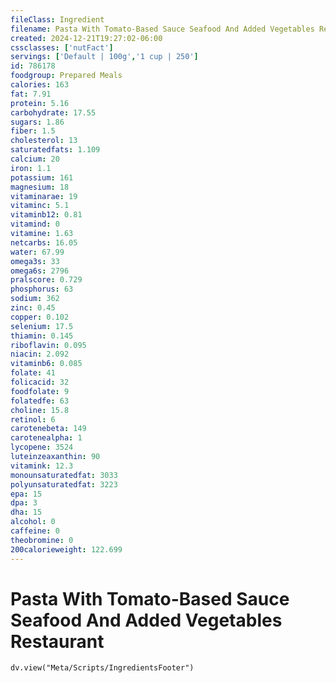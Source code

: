 ```yaml
---
fileClass: Ingredient
filename: Pasta With Tomato-Based Sauce Seafood And Added Vegetables Restaurant
created: 2024-12-21T19:27:02-06:00
cssclasses: ['nutFact']
servings: ['Default | 100g','1 cup | 250']
id: 786178
foodgroup: Prepared Meals
calories: 163
fat: 7.91
protein: 5.16
carbohydrate: 17.55
sugars: 1.86
fiber: 1.5
cholesterol: 13
saturatedfats: 1.109
calcium: 20
iron: 1.1
potassium: 161
magnesium: 18
vitaminarae: 19
vitaminc: 5.1
vitaminb12: 0.81
vitamind: 0
vitamine: 1.63
netcarbs: 16.05
water: 67.99
omega3s: 33
omega6s: 2796
pralscore: 0.729
phosphorus: 63
sodium: 362
zinc: 0.45
copper: 0.102
selenium: 17.5
thiamin: 0.145
riboflavin: 0.095
niacin: 2.092
vitaminb6: 0.085
folate: 41
folicacid: 32
foodfolate: 9
folatedfe: 63
choline: 15.8
retinol: 6
carotenebeta: 149
carotenealpha: 1
lycopene: 3524
luteinzeaxanthin: 90
vitamink: 12.3
monounsaturatedfat: 3033
polyunsaturatedfat: 3223
epa: 15
dpa: 3
dha: 15
alcohol: 0
caffeine: 0
theobromine: 0
200calorieweight: 122.699
---
```


# Pasta With Tomato-Based Sauce Seafood And Added Vegetables Restaurant

```dataviewjs
dv.view("Meta/Scripts/IngredientsFooter")
```